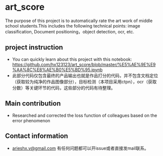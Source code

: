 # art_score
The purpose of this project is to automatically rate the art work of middle school students.This includes the following technical points: image classification, Document positioning，object detection, ocr, etc.

## project instruction
- You can quickly learn about this project with this notebook: https://github.com/hx123123/art_score/blob/master/%E5%AE%9E%E9%AA%8C%E8%AE%B0%E5%BD%95.ipynb
- 此部分代码仅包含最终的产品输出也就是作品打分的代码，并不包含文档定位（获取较为纯净的作品图像部分），目标检测（本项目采用ctpn），ocr（获取分数）等关键环节的代码，这些部分的代码有待整理。
## Main contribution
- Researched and corrected the loss function of colleagues based on the error phenomenon
##  Contact information
- arieshx.v@gmail.com 有任何问题都可以开issue或者直接发mail联系。
